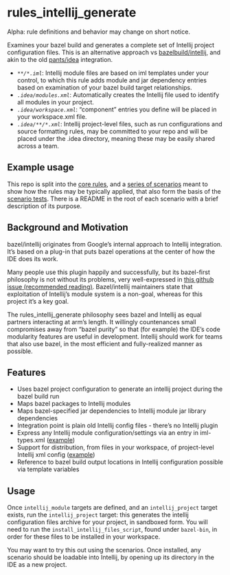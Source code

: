 # rules_intellij_generate

Alpha: rule definitions and behavior may change on short notice.

Examines your bazel build and generates a complete set of Intellij project configuration files. This is an alternative 
approach vs [bazelbuild/intellij](https://github.com/bazelbuild/intellij), and akin to the old
[pants/idea](https://github.com/pantsbuild/pants/blob/d30cca1e0ecb9cc0e1b7e2cd0ff6e7e077e62a52/src/python/pants/backend/project_info/tasks/idea_gen.py) integration.

- _`**/*.iml`_: Intellij module files are based on iml templates under your control, to which this rule adds module and 
jar dependency entries based on examination of your bazel build target relationships.
- _`.idea/modules.xml`_: Automatically creates the Intellij file used to identify all modules in your project.
- _`.idea/workspace.xml`_: “component” entries you define will be placed in your workspace.xml file.
- _`.idea/**/*.xml`_: Intellij project-level files, such as run configurations and source formatting rules, may be 
committed to your repo and will be placed under the .idea directory, meaning these may be easily shared across a team.

## Example usage

This repo is split into the [core rules](rules), and a [series of scenarios](scenarios) meant to show how the rules may be typically 
applied, that also form the basis of the [scenario tests](scenarios/scenario_tests/pytest). There is a README in the 
root of each scenario with a brief description of its purpose.

## Background and Motivation

bazel/intellij originates from Google’s internal approach to Intellij integration. It’s based on a plug-in that puts 
bazel operations at the center of how the IDE does its work.

Many people use this plugin happily and successfully, but its bazel-first philosophy is not without its problems, 
very well-expressed in 
[this github issue (recommended reading)](https://github.com/bazelbuild/intellij/issues/179#issuecomment-350295025). 
Bazel/intellij maintainers state that exploitation
 of Intellij’s module system is a non-goal, whereas for this project it’s a key goal.

The rules_intellij_generate philosophy sees bazel and Intellij as equal partners interacting at arm’s length. It 
willingly countenances small compromises away from “bazel purity” so that (for example) the IDE’s code modularity 
features are useful in development. Intellij should work for teams that also use bazel, in the most efficient and 
fully-realized manner as possible.

## Features

- Uses bazel project configuration to generate an intellij project during the bazel build run
- Maps bazel packages to Intellij modules
- Maps bazel-specified jar dependencies to Intellij module jar library dependencies
- Integration point is plain old Intellij config files - there’s no Intellij plugin
- Express any Intellij module configuration/settings via an entry in iml-types.xml 
([example](scenarios/iml_types.xml))
- Support for distribution, from files in your workspace, of project-level Intellij xml config 
([example](scenarios/intellij_project_files))
- Reference to bazel build output locations in Intellij configuration possible via template variables

## Usage

Once `intellij_module` targets are defined, and an `intellij_project` target exists, run the `intellij_project`
target: this generates the intellij configuration files archive for your project, in sandboxed form. You will need
to run the `install_intellij_files_script`, found under `bazel-bin`, in order for these files to be installed
in your workspace.

You may want to try this out using the scenarios. Once installed, any scenario should be loadable into Intellij,
by opening up its directory in the IDE as a new project.

